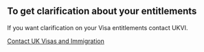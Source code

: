 ## To get clarification about your entitlements

If you want clarification on your Visa entitlements contact UKVI.

[Contact UK Visas and Immigration](https://www.gov.uk/contact-ukvi-inside-outside-uk)


